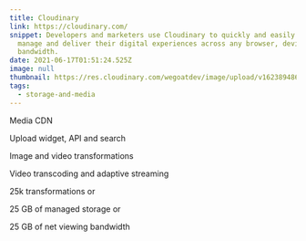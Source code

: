 ```yaml
---
title: Cloudinary
link: https://cloudinary.com/
snippet: Developers and marketers use Cloudinary to quickly and easily create,
  manage and deliver their digital experiences across any browser, device and
  bandwidth.
date: 2021-06-17T01:51:24.525Z
image: null
thumbnail: https://res.cloudinary.com/wegoatdev/image/upload/v1623894867/freestuffdev/stuff/Screen_Shot_2021-06-17_at_9.53.07_AM-removebg-preview.png
tags:
  - storage-and-media
---
```

Media CDN  

Upload widget, API and search  

Image and video transformations

Video transcoding and adaptive streaming

25k transformations or  

25 GB of managed storage or  

25 GB of net viewing bandwidth